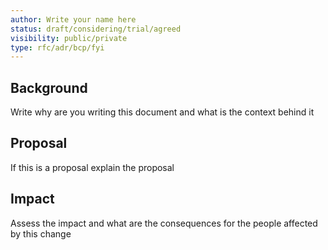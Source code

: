 ```yaml
---
author: Write your name here
status: draft/considering/trial/agreed
visibility: public/private
type: rfc/adr/bcp/fyi
---
```


## Background

Write why are you writing this document and what is the context behind it

## Proposal

If this is a proposal explain the proposal

## Impact

Assess the impact and what are the consequences for the people affected by this change
